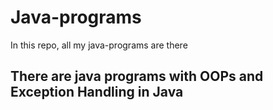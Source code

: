 # Java-programs
In this repo, all my java-programs are there
## There are java programs with OOPs and Exception Handling in Java
